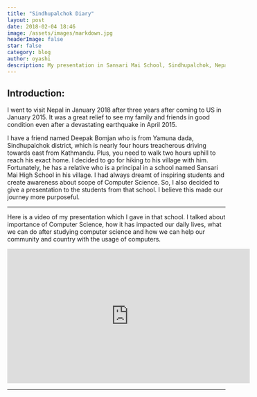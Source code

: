```yaml
---
title: "Sindhupalchok Diary"
layout: post
date: 2018-02-04 18:46
image: /assets/images/markdown.jpg
headerImage: false
star: false
category: blog
author: oyashi
description: My presentation in Sansari Mai School, Sindhupalchok, Nepal
---
```



## Introduction:

I went to visit Nepal in January 2018 after three years after coming to US in January 2015. It was a great relief to see my family and friends in good condition even after a devastating earthquake in April 2015.


I have a friend named Deepak Bomjan who is from Yamuna dada, Sindhupalchok district, which is nearly four hours treacherous driving towards east from Kathmandu. Plus, you need to walk two hours uphill to reach his exact home. I decided to go for hiking to his village with him. Fortunately, he has a relative who is a principal in a school named Sansari Mai High School in his village. I had always dreamt of inspiring students and create awareness about scope of Computer Science. So, I also decided to give a presentation to the students from that school. I believe this made our journey more purposeful.


---

<div class="sindhu-video">
	<div class="content">
		<p>Here is a video of my presentation which I gave in that school. I talked about importance of Computer Science, how it has impacted our daily 		lives, what we can do after studying computer science and how we can help our community and country with the usage of computers. </p>
	</div>
</div>

<iframe width="560" height="310" src="https://www.youtube.com/watch?v=b5f9wjTJU3g&feature=youtu.be" frameborder="0" allowfullscreen></iframe>



---

